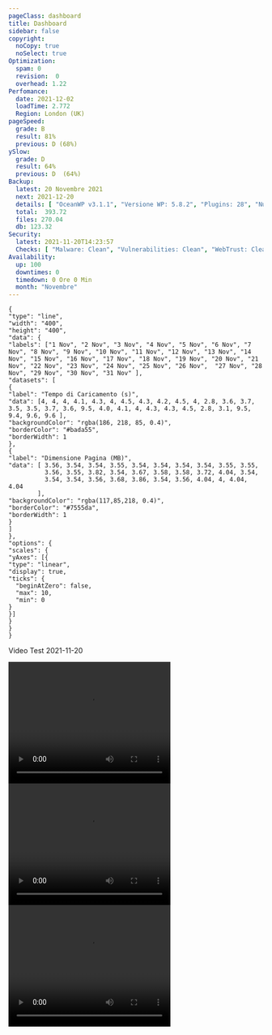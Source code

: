 ```yaml
---
pageClass: dashboard
title: Dashboard
sidebar: false
copyright:
  noCopy: true
  noSelect: true
Optimization:
  spam: 0
  revision:  0
  overhead: 1.22
Perfomance:
  date: 2021-12-02
  loadTime: 2.772
  Region: London (UK)
pageSpeed:
  grade: B
  result: 81%
  previous: D (68%)
ySlow:
  grade: D
  result: 64%
  previous: D  (64%)
Backup:
  latest: 20 Novembre 2021
  next: 2021-12-20
  details: [ "OceanWP v3.1.1", "Versione WP: 5.8.2", "Plugins: 28", "Numero di Posts: 2", "Commenti Approvati: 0" ]
  total:  393.72
  files: 270.04
  db: 123.32
Security:
  latest: 2021-11-20T14:23:57
  Checks: [ "Malware: Clean", "Vulnerabilities: Clean", "WebTrust: Clean" ]
Availability:
  up: 100
  downtimes: 0
  timedown: 0 Ore 0 Min
  month: "Novembre"
---
```


<main
    data-color-mode="auto"
    data-light-theme="light"
    data-dark-theme="dark_dimmed"
    class="d-flex flex-justify-between flex-column flex-sm-row  flex-md-items-start">
<section
class="color-bg-subtle my-2 p-md-4 p-sm-2 border rounded col-sm-12 mx-1 col-md-8 flex-1">
<PerfomanceHeader />
<div class="d-flex flex-wrap flex-justify-around flex-sm-items-center">
<pageSpeed /> <ySlow />
</div>

<ChartBox>

```chart
{
"type": "line",
"width": "400",
"height": "400",
"data": {
"labels": ["1 Nov", "2 Nov", "3 Nov", "4 Nov", "5 Nov", "6 Nov", "7 Nov", "8 Nov", "9 Nov", "10 Nov", "11 Nov", "12 Nov", "13 Nov", "14 Nov", "15 Nov", "16 Nov", "17 Nov", "18 Nov", "19 Nov", "20 Nov", "21 Nov", "22 Nov", "23 Nov", "24 Nov", "25 Nov", "26 Nov",  "27 Nov", "28 Nov", "29 Nov", "30 Nov", "31 Nov" ],
"datasets": [
{
"label": "Tempo di Caricamento (s)",
"data": [4, 4, 4, 4.1, 4.3, 4, 4.5, 4.3, 4.2, 4.5, 4, 2.8, 3.6, 3.7, 3.5, 3.5, 3.7, 3.6, 9.5, 4.0, 4.1, 4, 4.3, 4.3, 4.5, 2.8, 3.1, 9.5, 9.4, 9.6, 9.6 ],
"backgroundColor": "rgba(186, 218, 85, 0.4)",
"borderColor": "#bada55",
"borderWidth": 1
},
{
"label": "Dimensione Pagina (MB)",
"data": [ 3.56, 3.54, 3.54, 3.55, 3.54, 3.54, 3.54, 3.54, 3.55, 3.55,
          3.56, 3.55, 3.82, 3.54, 3.67, 3.58, 3.58, 3.72, 4.04, 3.54,
          3.54, 3.54, 3.56, 3.68, 3.86, 3.54, 3.56, 4.04, 4, 4.04, 4.04
        ],
"backgroundColor": "rgba(117,85,218, 0.4)",
"borderColor": "#7555da",
"borderWidth": 1
}
]
},
"options": {
"scales": {
"yAxes": [{
"type": "linear",
"display": true,
"ticks": {
  "beginAtZero": false,
  "max": 10,
  "min": 0
}
}]
}
}
}
```
</ChartBox>

<div class="border color-bg-subtle my-4" >
  <p class="f5 pl-6 pt-2">Video Test <span class="text-small Label Label--inline">2021-11-20</span> </p>
  <div class="d-flex flex-wrap flex-justify-around">
      <video width="320" height="240" controls autoplay>
          <source src="/browsertime-results/energ-tech.it/2021-11-20T132942+0000/pages/energ-tech_it/data/video/1.mp4" type="video/mp4">
      Your browser does not support the video tag.
      </video>
          <video  width="320" height="240" controls autoplay>
          <source src="/browsertime-results/energ-tech.it/2021-11-20T132942+0000/pages/energ-tech_it/data/video/1.mp4" type="video/mp4">
      Your browser does not support the video tag.
      </video>
          <video  width="320" height="240" controls autoplay>
          <source src="/browsertime-results/energ-tech.it/2021-11-20T132942+0000/pages/energ-tech_it/data/video/1.mp4" type="video/mp4">
      Your browser does not support the video tag.
      </video>
  </div>
</div>

<OptimizationWidget />

<div class="container d-flex flex-column flex-sm-row">
  <DowntimeWidget class="col-sm-12 col-md-6 mx-auto" />

  <AxiosWp id="installed_plugins"  class="col-sm-12 col-md-6 color-bg-default rounded mt-3 color-bg-subtle">

  </AxiosWp>
</div>

</section>


<section class="col-sm-12 col-md-3 mx-2">


<BackupCard />
<SecurityCard />

<ScanBot />

<HttpsStatus />

<UpdatesCard>

<ThemesTimeline />
<PluginsTimeline />



</UpdatesCard>

</section>


</main>

<style>





</style>
